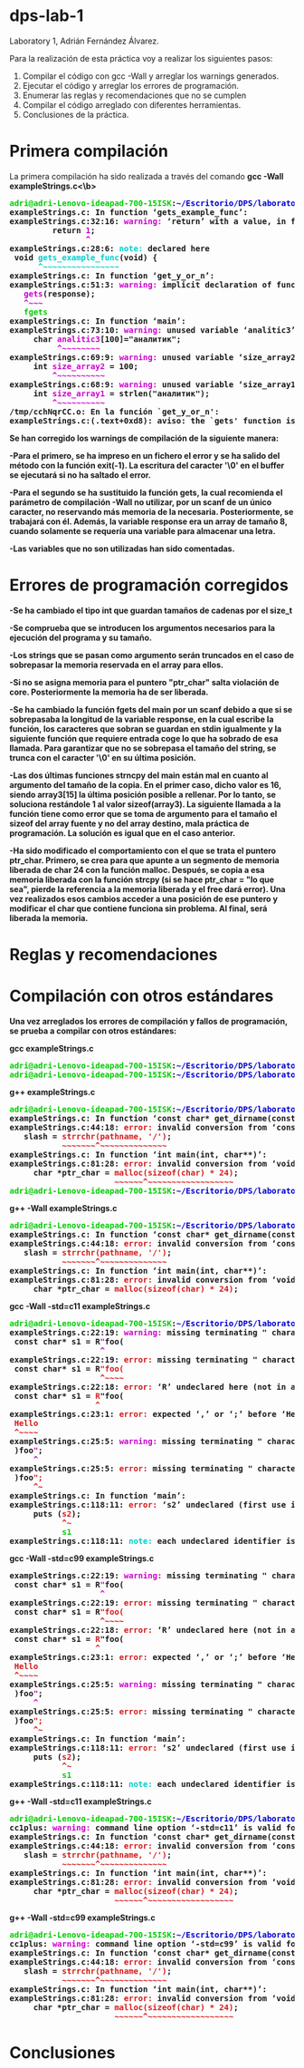 # dps-lab-1
Laboratory 1, Adrián Fernández Álvarez.

Para la realización de esta práctica voy a realizar los siguientes pasos:
1) Compilar el código con gcc -Wall y arreglar los warnings generados.
2) Ejecutar el código y arreglar los errores de programación. 
3) Enumerar las reglas y recomendaciones que no se cumplen
4) Compilar el código arreglado con diferentes herramientas.
5) Conclusiones de la práctica.

<h1>Primera compilación</h1> 
La primera compilación ha sido realizada a través del comando <b>gcc -Wall exampleStrings.c<\b>
<pre><font color="#00CD00"><b>adri@adri-Lenovo-ideapad-700-15ISK</b></font>:<font color="#0000CD"><b>~/Escritorio/DPS/laboratory1-aferna21</b></font>$ gcc -Wall exampleStrings.c 
<b>exampleStrings.c:</b> In function ‘<b>gets_example_func</b>’:
<b>exampleStrings.c:32:16:</b> <font color="#CD00CD"><b>warning: </b></font>‘<b>return</b>’ with a value, in function returning void
         return <font color="#CD00CD"><b>1</b></font>;
                <font color="#CD00CD"><b>^</b></font>
<b>exampleStrings.c:28:6:</b> <font color="#00CDCD"><b>note: </b></font>declared here
 void <font color="#00CDCD"><b>gets_example_func</b></font>(void) {
      <font color="#00CDCD"><b>^~~~~~~~~~~~~~~~~</b></font>
<b>exampleStrings.c:</b> In function ‘<b>get_y_or_n</b>’:
<b>exampleStrings.c:51:3:</b> <font color="#CD00CD"><b>warning: </b></font>implicit declaration of function ‘<b>gets</b>’; did you mean ‘<b>fgets</b>’? [<font color="#CD00CD"><b>-Wimplicit-function-declaration</b></font>]
   <font color="#CD00CD"><b>gets</b></font>(response);
   <font color="#CD00CD"><b>^~~~</b></font>
   <font color="#00CD00">fgets</font>
<b>exampleStrings.c:</b> In function ‘<b>main</b>’:
<b>exampleStrings.c:73:10:</b> <font color="#CD00CD"><b>warning: </b></font>unused variable ‘<b>analitic3</b>’ [<font color="#CD00CD"><b>-Wunused-variable</b></font>]
     char <font color="#CD00CD"><b>analitic3</b></font>[100]=&quot;аналитик&quot;;
          <font color="#CD00CD"><b>^~~~~~~~~</b></font>
<b>exampleStrings.c:69:9:</b> <font color="#CD00CD"><b>warning: </b></font>unused variable ‘<b>size_array2</b>’ [<font color="#CD00CD"><b>-Wunused-variable</b></font>]
     int <font color="#CD00CD"><b>size_array2</b></font> = 100;
         <font color="#CD00CD"><b>^~~~~~~~~~~</b></font>
<b>exampleStrings.c:68:9:</b> <font color="#CD00CD"><b>warning: </b></font>unused variable ‘<b>size_array1</b>’ [<font color="#CD00CD"><b>-Wunused-variable</b></font>]
     int <font color="#CD00CD"><b>size_array1</b></font> = strlen(&quot;аналитик&quot;);
         <font color="#CD00CD"><b>^~~~~~~~~~~</b></font>
/tmp/cchNqrCC.o: En la función `get_y_or_n&apos;:
exampleStrings.c:(.text+0xd8): aviso: the `gets&apos; function is dangerous and should not be used.
</pre>

<b>Se han corregido los warnings de compilación de la siguiente manera</b>: 

<p>-Para el primero, se ha impreso en un fichero el error y se ha salido del método con
la función exit(-1). La escritura del caracter '\0' en el buffer se ejecutará si no ha saltado el error. 

-Para el segundo se ha sustituido la función gets, la cual recomienda el parámetro de compilación
-Wall no utilizar, por un scanf de un único caracter, no reservando más memoria de la necesaria.
Posteriormente, se trabajará con él. Además, la variable response era un array de tamaño 8, cuando solamente se requería
una variable para almacenar una letra.

-Las variables que no son utilizadas han sido comentadas.</p>



<h1>Errores de programación corregidos</h1>

-Se ha cambiado el tipo int que guardan tamaños de cadenas por el size_t

-Se comprueba que se introducen los argumentos necesarios para la ejecución del programa y su tamaño.

-Los strings que se pasan como argumento serán truncados en el caso de sobrepasar la memoria reservada en el array para ellos. 

-Si no se asigna memoria para el puntero "ptr_char" salta violación de core. Posteriormente la memoria ha de ser liberada. 

-Se ha cambiado la función fgets del main por un scanf debido a que si se sobrepasaba la longitud de la variable response, en la cual
escribe la función, los caracteres que sobran se guardan en stdin igualmente y la siguiente función que requiere entrada coge lo que ha sobrado de esa llamada.
Para garantizar que no se sobrepasa el tamaño del string, se trunca con el caracter '\0' en su última posición.

-Las dos últimas funciones strncpy del main están mal en cuanto al argumento del tamaño de la copia. En el primer caso, dicho valor es 16, siendo array3[15] la
última posición posible a rellenar. Por lo tanto, se soluciona restándole 1 al valor sizeof(array3). La siguiente llamada a la función tiene como error que se toma
de argumento para el tamaño el sizeof del array fuente y no del array destino, mala práctica de programación. La solución es igual que en el caso anterior.

-Ha sido modificado el comportamiento con el que se trata el puntero ptr_char. Primero, se crea para que apunte a un segmento de memoria liberada de char 24 con la función malloc. Después,
se copia a esa memoria liberada con la función strcpy (si se hace ptr_char = "lo que sea", pierde la referencia a la memoria liberada y el free dará error). Una vez realizados esos cambios
acceder a una posición de ese puntero y modificar el char que contiene funciona sin problema. Al final, será liberada la memoria. 

<h1>Reglas y recomendaciones


<h1>Compilación con otros estándares</h1>

Una vez arreglados los errores de compilación y fallos de programación, se prueba a compilar con otros estándares: 


<b>gcc exampleStrings.c</b>
<pre><font color="#00CD00"><b>adri@adri-Lenovo-ideapad-700-15ISK</b></font>:<font color="#0000CD"><b>~/Escritorio/DPS/laboratory1-aferna21</b></font>$ gcc exampleStrings.c 
<font color="#00CD00"><b>adri@adri-Lenovo-ideapad-700-15ISK</b></font>:<font color="#0000CD"><b>~/Escritorio/DPS/laboratory1-aferna21</b></font>$ 
</pre>

<b>g++ exampleStrings.c</b>
<pre><font color="#00CD00"><b>adri@adri-Lenovo-ideapad-700-15ISK</b></font>:<font color="#0000CD"><b>~/Escritorio/DPS/laboratory1-aferna21</b></font>$ g++ exampleStrings.c 
<b>exampleStrings.c:</b> In function ‘<b>const char* get_dirname(const char*)</b>’:
<b>exampleStrings.c:44:18:</b> <font color="#D41C1C"><b>error: </b></font>invalid conversion from ‘<b>const char*</b>’ to ‘<b>char*</b>’ [<font color="#D41C1C"><b>-fpermissive</b></font>]
   slash = <font color="#D41C1C"><b>strrchr(pathname, &apos;/&apos;)</b></font>;
           <font color="#D41C1C"><b>~~~~~~~^~~~~~~~~~~~~~~</b></font>
<b>exampleStrings.c:</b> In function ‘<b>int main(int, char**)</b>’:
<b>exampleStrings.c:81:28:</b> <font color="#D41C1C"><b>error: </b></font>invalid conversion from ‘<b>void*</b>’ to ‘<b>char*</b>’ [<font color="#D41C1C"><b>-fpermissive</b></font>]
     char *ptr_char = <font color="#D41C1C"><b>malloc(sizeof(char) * 24)</b></font>;
                      <font color="#D41C1C"><b>~~~~~~^~~~~~~~~~~~~~~~~~~</b></font>
<font color="#00CD00"><b>adri@adri-Lenovo-ideapad-700-15ISK</b></font>:<font color="#0000CD"><b>~/Escritorio/DPS/laboratory1-aferna21</b></font>$ 
</pre>

<b>g++ -Wall exampleStrings.c</b>
<pre><font color="#00CD00"><b>adri@adri-Lenovo-ideapad-700-15ISK</b></font>:<font color="#0000CD"><b>~/Escritorio/DPS/laboratory1-aferna21</b></font>$ g++ -Wall exampleStrings.c 
<b>exampleStrings.c:</b> In function ‘<b>const char* get_dirname(const char*)</b>’:
<b>exampleStrings.c:44:18:</b> <font color="#D41C1C"><b>error: </b></font>invalid conversion from ‘<b>const char*</b>’ to ‘<b>char*</b>’ [<font color="#D41C1C"><b>-fpermissive</b></font>]
   slash = <font color="#D41C1C"><b>strrchr(pathname, &apos;/&apos;)</b></font>;
           <font color="#D41C1C"><b>~~~~~~~^~~~~~~~~~~~~~~</b></font>
<b>exampleStrings.c:</b> In function ‘<b>int main(int, char**)</b>’:
<b>exampleStrings.c:81:28:</b> <font color="#D41C1C"><b>error: </b></font>invalid conversion from ‘<b>void*</b>’ to ‘<b>char*</b>’ [<font color="#D41C1C"><b>-fpermissive</b></font>]
     char *ptr_char = <font color="#D41C1C"><b>malloc(sizeof(char) * 24)</b></font>;
</pre>

<b>gcc -Wall -std=c11 exampleStrings.c</b>
<pre><font color="#00CD00"><b>adri@adri-Lenovo-ideapad-700-15ISK</b></font>:<font color="#0000CD"><b>~/Escritorio/DPS/laboratory1-aferna21</b></font>$ gcc -Wall -std=c11 exampleStrings.c 
<b>exampleStrings.c:22:19:</b> <font color="#CD00CD"><b>warning: </b></font>missing terminating &quot; character
 const char* s1 = R<font color="#CD00CD"><b>&quot;</b></font>foo(
                   <font color="#CD00CD"><b>^</b></font>
<b>exampleStrings.c:22:19:</b> <font color="#D41C1C"><b>error: </b></font>missing terminating &quot; character
 const char* s1 = R<font color="#D41C1C"><b>&quot;foo(</b></font>
                   <font color="#D41C1C"><b>^~~~~</b></font>
<b>exampleStrings.c:22:18:</b> <font color="#D41C1C"><b>error: </b></font>‘<b>R</b>’ undeclared here (not in a function)
 const char* s1 = <font color="#D41C1C"><b>R</b></font>&quot;foo(
                  <font color="#D41C1C"><b>^</b></font>
<b>exampleStrings.c:23:1:</b> <font color="#D41C1C"><b>error: </b></font>expected ‘<b>,</b>’ or ‘<b>;</b>’ before ‘<b>Hello</b>’
 <font color="#D41C1C"><b>Hello</b></font>
 <font color="#D41C1C"><b>^~~~~</b></font>
<b>exampleStrings.c:25:5:</b> <font color="#CD00CD"><b>warning: </b></font>missing terminating &quot; character
 )foo<font color="#CD00CD"><b>&quot;</b></font>;
     <font color="#CD00CD"><b>^</b></font>
<b>exampleStrings.c:25:5:</b> <font color="#D41C1C"><b>error: </b></font>missing terminating &quot; character
 )foo<font color="#D41C1C"><b>&quot;;</b></font>
     <font color="#D41C1C"><b>^~</b></font>
<b>exampleStrings.c:</b> In function ‘<b>main</b>’:
<b>exampleStrings.c:118:11:</b> <font color="#D41C1C"><b>error: </b></font>‘<b>s2</b>’ undeclared (first use in this function); did you mean ‘<b>s1</b>’?
     puts (<font color="#D41C1C"><b>s2</b></font>);
           <font color="#D41C1C"><b>^~</b></font>
           <font color="#00CD00">s1</font>
<b>exampleStrings.c:118:11:</b> <font color="#00CDCD"><b>note: </b></font>each undeclared identifier is reported only once for each function it appears in
</pre>



<b>gcc -Wall -std=c99 exampleStrings.c</b>
<pre><b>exampleStrings.c:22:19:</b> <font color="#CD00CD"><b>warning: </b></font>missing terminating &quot; character
 const char* s1 = R<font color="#CD00CD"><b>&quot;</b></font>foo(
                   <font color="#CD00CD"><b>^</b></font>
<b>exampleStrings.c:22:19:</b> <font color="#D41C1C"><b>error: </b></font>missing terminating &quot; character
 const char* s1 = R<font color="#D41C1C"><b>&quot;foo(</b></font>
                   <font color="#D41C1C"><b>^~~~~</b></font>
<b>exampleStrings.c:22:18:</b> <font color="#D41C1C"><b>error: </b></font>‘<b>R</b>’ undeclared here (not in a function)
 const char* s1 = <font color="#D41C1C"><b>R</b></font>&quot;foo(
                  <font color="#D41C1C"><b>^</b></font>
<b>exampleStrings.c:23:1:</b> <font color="#D41C1C"><b>error: </b></font>expected ‘<b>,</b>’ or ‘<b>;</b>’ before ‘<b>Hello</b>’
 <font color="#D41C1C"><b>Hello</b></font>
 <font color="#D41C1C"><b>^~~~~</b></font>
<b>exampleStrings.c:25:5:</b> <font color="#CD00CD"><b>warning: </b></font>missing terminating &quot; character
 )foo<font color="#CD00CD"><b>&quot;</b></font>;
     <font color="#CD00CD"><b>^</b></font>
<b>exampleStrings.c:25:5:</b> <font color="#D41C1C"><b>error: </b></font>missing terminating &quot; character
 )foo<font color="#D41C1C"><b>&quot;;</b></font>
     <font color="#D41C1C"><b>^~</b></font>
<b>exampleStrings.c:</b> In function ‘<b>main</b>’:
<b>exampleStrings.c:118:11:</b> <font color="#D41C1C"><b>error: </b></font>‘<b>s2</b>’ undeclared (first use in this function); did you mean ‘<b>s1</b>’?
     puts (<font color="#D41C1C"><b>s2</b></font>);
           <font color="#D41C1C"><b>^~</b></font>
           <font color="#00CD00">s1</font>
<b>exampleStrings.c:118:11:</b> <font color="#00CDCD"><b>note: </b></font>each undeclared identifier is reported only once for each function it appears in
</pre>

<b>g++ -Wall -std=c11 exampleStrings.c</b>
<pre><font color="#00CD00"><b>adri@adri-Lenovo-ideapad-700-15ISK</b></font>:<font color="#0000CD"><b>~/Escritorio/DPS/laboratory1-aferna21</b></font>$ g++ -Wall -std=c11 exampleStrings.c 
<b>cc1plus:</b> <font color="#CD00CD"><b>warning: </b></font>command line option ‘<b>-std=c11</b>’ is valid for C/ObjC but not for C++
<b>exampleStrings.c:</b> In function ‘<b>const char* get_dirname(const char*)</b>’:
<b>exampleStrings.c:44:18:</b> <font color="#D41C1C"><b>error: </b></font>invalid conversion from ‘<b>const char*</b>’ to ‘<b>char*</b>’ [<font color="#D41C1C"><b>-fpermissive</b></font>]
   slash = <font color="#D41C1C"><b>strrchr(pathname, &apos;/&apos;)</b></font>;
           <font color="#D41C1C"><b>~~~~~~~^~~~~~~~~~~~~~~</b></font>
<b>exampleStrings.c:</b> In function ‘<b>int main(int, char**)</b>’:
<b>exampleStrings.c:81:28:</b> <font color="#D41C1C"><b>error: </b></font>invalid conversion from ‘<b>void*</b>’ to ‘<b>char*</b>’ [<font color="#D41C1C"><b>-fpermissive</b></font>]
     char *ptr_char = <font color="#D41C1C"><b>malloc(sizeof(char) * 24)</b></font>;
                      <font color="#D41C1C"><b>~~~~~~^~~~~~~~~~~~~~~~~~~</b></font>
</pre>

<b>g++ -Wall -std=c99 exampleStrings.c</b> 

<pre><font color="#00CD00"><b>adri@adri-Lenovo-ideapad-700-15ISK</b></font>:<font color="#0000CD"><b>~/Escritorio/DPS/laboratory1-aferna21</b></font>$ g++ -Wall -std=c99 exampleStrings.c 
<b>cc1plus:</b> <font color="#CD00CD"><b>warning: </b></font>command line option ‘<b>-std=c99</b>’ is valid for C/ObjC but not for C++
<b>exampleStrings.c:</b> In function ‘<b>const char* get_dirname(const char*)</b>’:
<b>exampleStrings.c:44:18:</b> <font color="#D41C1C"><b>error: </b></font>invalid conversion from ‘<b>const char*</b>’ to ‘<b>char*</b>’ [<font color="#D41C1C"><b>-fpermissive</b></font>]
   slash = <font color="#D41C1C"><b>strrchr(pathname, &apos;/&apos;)</b></font>;
           <font color="#D41C1C"><b>~~~~~~~^~~~~~~~~~~~~~~</b></font>
<b>exampleStrings.c:</b> In function ‘<b>int main(int, char**)</b>’:
<b>exampleStrings.c:81:28:</b> <font color="#D41C1C"><b>error: </b></font>invalid conversion from ‘<b>void*</b>’ to ‘<b>char*</b>’ [<font color="#D41C1C"><b>-fpermissive</b></font>]
     char *ptr_char = <font color="#D41C1C"><b>malloc(sizeof(char) * 24)</b></font>;
                      <font color="#D41C1C"><b>~~~~~~^~~~~~~~~~~~~~~~~~~</b></font>
</pre>

<h1>Conclusiones
